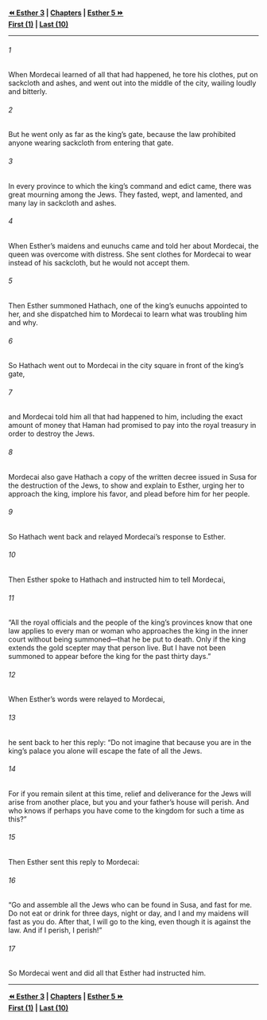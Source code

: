   
**[⏪ Esther 3](./Esther%203.md) | [Chapters](./_index.md) | [Esther 5 ⏩](./Esther%205.md)**  
**[First (1)](./Esther%201.md) | [Last (10)](./Esther%2010.md)**  
  
---  
  
###### 1  
When Mordecai learned of all that had happened, he tore his clothes, put on sackcloth and ashes, and went out into the middle of the city, wailing loudly and bitterly.  
  
###### 2  
But he went only as far as the king’s gate, because the law prohibited anyone wearing sackcloth from entering that gate.  
  
###### 3  
In every province to which the king’s command and edict came, there was great mourning among the Jews. They fasted, wept, and lamented, and many lay in sackcloth and ashes.  
  
###### 4  
When Esther’s maidens and eunuchs came and told her about Mordecai, the queen was overcome with distress. She sent clothes for Mordecai to wear instead of his sackcloth, but he would not accept them.  
  
###### 5  
Then Esther summoned Hathach, one of the king’s eunuchs appointed to her, and she dispatched him to Mordecai to learn what was troubling him and why.  
  
###### 6  
So Hathach went out to Mordecai in the city square in front of the king’s gate,  
  
###### 7  
and Mordecai told him all that had happened to him, including the exact amount of money that Haman had promised to pay into the royal treasury in order to destroy the Jews.  
  
###### 8  
Mordecai also gave Hathach a copy of the written decree issued in Susa for the destruction of the Jews, to show and explain to Esther, urging her to approach the king, implore his favor, and plead before him for her people.  
  
###### 9  
So Hathach went back and relayed Mordecai’s response to Esther.  
  
###### 10  
Then Esther spoke to Hathach and instructed him to tell Mordecai,  
  
###### 11  
“All the royal officials and the people of the king’s provinces know that one law applies to every man or woman who approaches the king in the inner court without being summoned—that he be put to death. Only if the king extends the gold scepter may that person live. But I have not been summoned to appear before the king for the past thirty days.”  
  
###### 12  
When Esther’s words were relayed to Mordecai,  
  
###### 13  
he sent back to her this reply: “Do not imagine that because you are in the king’s palace you alone will escape the fate of all the Jews.  
  
###### 14  
For if you remain silent at this time, relief and deliverance for the Jews will arise from another place, but you and your father’s house will perish. And who knows if perhaps you have come to the kingdom for such a time as this?”  
  
###### 15  
Then Esther sent this reply to Mordecai:  
  
###### 16  
“Go and assemble all the Jews who can be found in Susa, and fast for me. Do not eat or drink for three days, night or day, and I and my maidens will fast as you do. After that, I will go to the king, even though it is against the law. And if I perish, I perish!”  
  
###### 17  
So Mordecai went and did all that Esther had instructed him.  
  
  
---  
  
**[⏪ Esther 3](./Esther%203.md) | [Chapters](./_index.md) | [Esther 5 ⏩](./Esther%205.md)**  
**[First (1)](./Esther%201.md) | [Last (10)](./Esther%2010.md)**  
  
